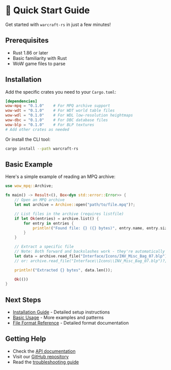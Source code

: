 # 🚀 Quick Start Guide

Get started with `warcraft-rs` in just a few minutes!

## Prerequisites

- Rust 1.86 or later
- Basic familiarity with Rust
- WoW game files to parse

## Installation

Add the specific crates you need to your `Cargo.toml`:

```toml
[dependencies]
wow-mpq = "0.1.0"    # For MPQ archive support
wow-wdt = "0.1.0"    # For WDT world table files
wow-wdl = "0.1.0"    # For WDL low-resolution heightmaps
wow-dbc = "0.1.0"    # For DBC database files
wow-blp = "0.1.0"    # For BLP textures
# Add other crates as needed
```

Or install the CLI tool:

```bash
cargo install --path warcraft-rs
```

## Basic Example

Here's a simple example of reading an MPQ archive:

```rust
use wow_mpq::Archive;

fn main() -> Result<(), Box<dyn std::error::Error>> {
    // Open an MPQ archive
    let mut archive = Archive::open("path/to/file.mpq")?;

    // List files in the archive (requires listfile)
    if let Ok(entries) = archive.list() {
        for entry in entries {
            println!("Found file: {} ({} bytes)", entry.name, entry.size);
        }
    }

    // Extract a specific file
    // Note: Both forward and backslashes work - they're automatically converted
    let data = archive.read_file("Interface/Icons/INV_Misc_Bag_07.blp")?;
    // or: archive.read_file("Interface\\Icons\\INV_Misc_Bag_07.blp")?;

    println!("Extracted {} bytes", data.len());

    Ok(())
}
```

## Next Steps

- [Installation Guide](installation.md) - Detailed setup instructions
- [Basic Usage](basic-usage.md) - More examples and patterns
- [File Format Reference](../formats/README.md) - Detailed format documentation

## Getting Help

- Check the [API documentation](https://docs.rs/warcraft-rs)
- Visit our [GitHub repository](https://github.com/wowemulation-dev/warcraft-rs)
- Read the [troubleshooting guide](troubleshooting.md)

